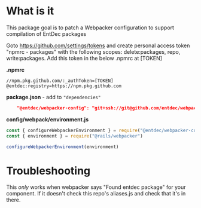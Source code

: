 # What is it

This package goal is to patch a Webpacker configuration to support compilation of EntDec packages

Goto https://github.com/settings/tokens and create personal access token "npmrc - packages" with the following scopes: delete:packages, repo, write:packages.
Add this token in the below .npmrc at [TOKEN]

**.npmrc**

```
//npm.pkg.github.com/:_authToken=[TOKEN]
@entdec:registry=https://npm.pkg.github.com
```

**package.json** - add to `"dependencies"`

```json
    "@entdec/webpacker-config": "git+ssh://git@github.com/entdec/webpacker-config.git#0.3.2",
```

**config/webpack/environment.js**

```javascript
const { configureWebpackerEnvironment } = require("@entdec/webpacker-config")
const { environment } = require("@rails/webpacker")

configureWebpackerEnvironment(environment)
```

# Troubleshooting

This _only_ works when webpacker says "Found entdec package" for your component. If it doesn't check this repo's aliases.js and check that it's in there.
